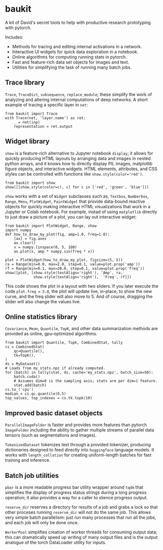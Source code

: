 # baukit

A kit of David's secret tools to help with productive research prototyping
with pytorch.

Includes:
 * Methods for tracing and editing internal activations in a network.
 * Interactive UI widgets for quick data exploration in a notebook.
 * Online algorithms for computing running stats in pytorch.
 * Fast and feature-rich data set objects for images and text.
 * Utilities for simplifying the task of running many batch jobs.

## Trace library

`Trace`, `TraceDict`, `subsequence`, `replace_module`; these simplify
the work of analyzing and altering internal computations of deep
networks.  A short example of tracing a specific layer in `net`:

```
from baukit import Trace
with Trace(net, 'layer.name') as ret:
    _ = net(inp)
    representation = ret.output
```

## Widget library

`show` is a feature-rich alternative to Jupyter notebook `display`;
it allows for quickly producing HTML layouts by arranging data and
images in nested python arrays, and it knows how to directly display
PIL images, matplotlib figure objects, and interactive widgets.
HTML elements, attributes, and CSS styles can be controlled with
functions like `show.style(color='red')`.

```
from baukit import show
show([[show.style(color=c), c] for c in ['red', 'green', 'blue']])
```

`show` works with a set of `Widget` subclasses such as, `Textbox`,
`Numberbox`, `Range`, `Menu`, `PlotWidget`, `PaintWidget` that provide
data-bound reactive objects for quickly making interactive
HTML visualizations that work in a Jupyter or Colab notebook.  For
example, instad of using `matplotlib` directly to just draw a picture
of a plot, you can lay out interactive widget:

```
from baukit import PlotWidget, Range, show
import numpy
def how_to_draw_my_plot(fig, amp=1.0, freq=1.0):
    [ax] = fig.axes
    ax.clear()
    x = numpy.linspace(0, 5, 100)
    ax.plot(x, amp * numpy.sin(freq * x))
						   
plot = PlotWidget(how_to_draw_my_plot, figsize=(5, 5))
ra = Range(min=0.0, max=2.0, step=0.1, value=plot.prop('amp'))
rf = Range(min=0.1, max=20.0, step=0.1, value=plot.prop('freq'))
show([plot, [show.style(textAlign='right'), 'Amp', ra,
             show.style(textAlign='right'),  'Freq', rf]])
```

This code shows the plot in a layout with two sliders.  If you later
execute the code `plot.freq = 5.0`, the plot will update live, in-place,
to show the new curve, and the freq slider will also move to 5.  And
of course, dragging the slider will also change the values live.

## Online statistics library

`Covariance`, `Mean`, `Quantile`, `TopK`, and other data summarization
methods are provided as online, gpu-optimized algorithms.

```
from baukit import Quantile, Topk, CombinedStat, tally
cs = CombinedStat(
    qc=Quantile(),
    tk=TopK(),
)
ds = MyDataset()
# Loads from my_stats.npz if already computed.
for [batch] in tally(stat, ds, cache='my_stats.npz', batch_size=50):
    batch.cuda()
    # Assumes dim=0 is the sampling axis; stats are per dim=1 feature.
    stat.add(batch)
cs.to_('cpu')
median = cs.qc.quantile(0.5)
top_values, top_indexes = cs.tk.topk(10)
```

## Improved basic dataset objects

`ParallelImageFolder` is faster and provides more features than
pytorch `ImageFolder` including the ability to gather multiple
streams of parallel data tensors (such as segmentations and images).

`TokenizedDataset` tokenizes text through a provided tokenizer,
producing dictionaries designed to feed directly into `huggingface`
language models.  It works with `length_collation` for creating
uniform-length batches for fast training and inference.

## Batch job utilities

`pbar` is a more readable progress bar utility wrapper around `tqdm`
that simplifies the display of progress status strings during a
long progress operation; it also provides a way for a caller to
slience progress output.

`reserve_dir` reserves a directory for results of a job and grabs a lock
so that other proceses running `reserve_dir` will not do the same job.
This allows very simple batch parallelism: just run many processes
that run all the jobs, and each job will only be done once.

`WorkerPool` simplifies creation of worker threads for consuming output
data; this can dramatically speed up writing of many output files
and is the output analogue of the torch DataLoader utility for inputs.
